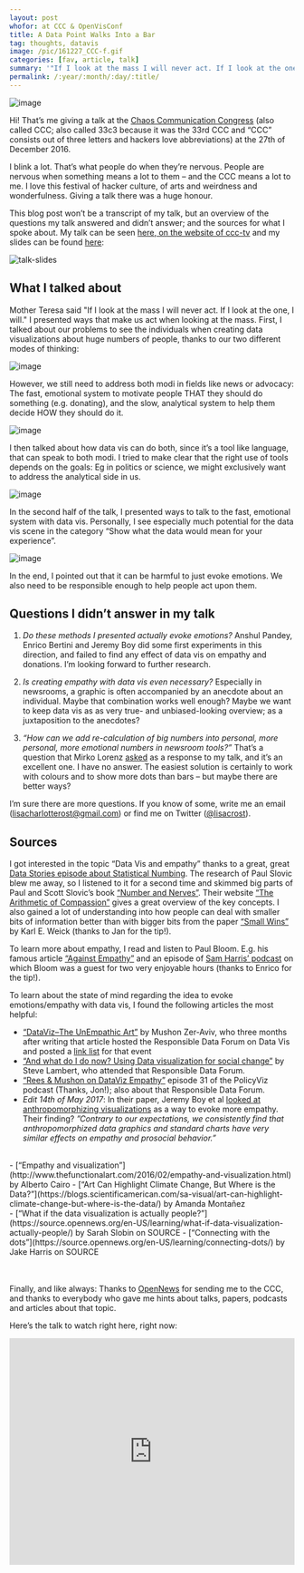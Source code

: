 ```yaml
---
layout: post
whofor: at CCC & OpenVisConf
title: A Data Point Walks Into a Bar
tag: thoughts, datavis
image: /pic/161227_CCC-f.gif
categories: [fav, article, talk]
summary: '"If I look at the mass I will never act. If I look at the one, I will." A look at data (vis) vs anecdotes.'
permalink: /:year/:month/:day/:title/
---
```


![image](/pic/161227_CCC3.gif)

Hi! That’s me giving a talk at the [Chaos Communication Congress](https://events.ccc.de/congress/2016/wiki/Main_Page) (also called CCC; also called 33c3 because it was the 33rd CCC and “CCC” consists out of three letters and hackers love abbreviations) at the 27th of December 2016.

I blink a lot. That’s what people do when they’re nervous. People are nervous when something means a lot to them – and the CCC means a lot to me. I love this festival of hacker culture, of arts and weirdness and wonderfulness. Giving a talk there was a huge honour.

This blog post won’t be a transcript of my talk, but an overview of the questions my talk answered and didn’t answer; and the sources for what I spoke about. My talk can be seen [here, on the website of ccc-tv](https://media.ccc.de/v/33c3-7999-a_data_point_walks_into_a_bar) and my slides can be found [here](https://lab.dsst.io/slides/33c3/7999.html):

![talk-slides](/pic/0000_talks/161201_ADatpointWalksIntoABar.gif)


## What I talked about

Mother Teresa said "If I look at the mass I will never act. If I look at the one, I will." I presented ways that make us act when looking at the mass. First, I talked about our problems to see the individuals when creating data visualizations about huge numbers of people, thanks to our two different modes of thinking:

![image](/pic/161227_CCC4.png)

However, we still need to address both modi in fields like news or advocacy: The fast, emotional system to motivate people THAT they should do something (e.g. donating), and the slow, analytical system to help them decide HOW they should do it.

![image](/pic/161227_CCC5.png)

I then talked about how data vis can do both, since it’s a tool like language, that can speak to both modi. I tried to make clear that the right use of tools depends on the goals: Eg in politics or science, we might exclusively want to address the analytical side in us.

![image](/pic/161227_CCC6.png)

In the second half of the talk, I presented ways to talk to the fast, emotional system with data vis. Personally, I see especially much potential for the data vis scene in the category “Show what the data would mean for your experience”.

![image](/pic/161227_CCC7.png)

In the end, I pointed out that it can be harmful to just evoke emotions. We also need to be responsible enough to help people act upon them.


## Questions I didn’t answer in my talk

1. *Do these methods I presented actually evoke emotions?* Anshul Pandey, Enrico Bertini and Jeremy Boy did some first experiments in this direction, and failed to find any effect of data vis on empathy and donations. I’m looking forward to further research.

2. *Is creating empathy with data vis even necessary?* Especially in newsrooms, a graphic is often accompanied by an anecdote about an individual. Maybe that combination works well enough? Maybe we want to keep data vis as as very true- and unbiased-looking overview; as a juxtaposition to the anecdotes?

3. *“How can we add re-calculation of big numbers into personal, more personal, more emotional numbers in newsroom tools?”* That’s a question that Mirko Lorenz [asked](https://twitter.com/mirkolorenz/status/814802006816735232) as a response to my talk, and it’s an excellent one. I have no answer. The easiest solution is certainly to work with colours and to show more dots than bars – but maybe there are better ways?

I’m sure there are more questions. If you know of some, write me an email ([lisacharlotterost@gmail.com](mailto:lisacharlotterost@gmail.com)) or find me on Twitter ([@lisacrost](https://twitter.com/lisacrost)).


## Sources

I got interested in the topic “Data Vis and empathy” thanks to a great, great [Data Stories episode about Statistical Numbing](https://www.google.de/webhp?sourceid=chrome-instant&ion=1&espv=2&ie=UTF-8#q=datastories%20paul%20slovic). The research of Paul Slovic blew me away, so I listened to it for a second time and skimmed big parts of Paul and Scott Slovic’s book [“Number and Nerves”](http://osupress.oregonstate.edu/book/numbers-and-nerves). Their website [“The Arithmetic of Compassion”](http://www.arithmeticofcompassion.org/) gives a great overview of the key concepts. I also gained a lot of understanding into how people can deal with smaller bits of information better than with bigger bits from the paper [“Small Wins”](http://www.extension.iastate.edu/registration/events/ela/pdf/Small%20wins%20file.pdf) by Karl E. Weick (thanks to Jan for the tip!).

To learn more about empathy, I read and listen to Paul Bloom. E.g. his famous article [“Against Empathy”](https://bostonreview.net/forum/paul-bloom-against-empathy) and an episode of [Sam Harris’ podcast](https://www.samharris.org/podcast/item/the-virtues-of-cold-blood) on which Bloom was a guest for two very enjoyable hours (thanks to Enrico for the tip!).

To learn about the state of mind regarding the idea to evoke emotions/empathy with data vis, I found the following articles the most helpful:

- [“DataViz–The UnEmpathic Art”](https://responsibledata.io/dataviz-the-unempathetic-art/) by Mushon Zer-Aviv, who three months after writing that article hosted the Responsible Data Forum on Data Vis and posted a [link list](https://responsibledata.io/data-vizualisation-links-and-articles/) for that event
- [“And what do I do now? Using Data visualization for social change”](https://artisticactivism.org/2016/01/data-visualization-for-what/) by Steve Lambert, who attended that Responsible Data Forum.
- [“Rees & Mushon on DataViz Empathy”](https://policyviz.com/podcast/rees-mushon-on-dataviz-empathy/) episode 31 of the PolicyViz podcast (Thanks, Jon!); also about that Responsible Data Forum.
- *Edit 14th of May 2017*: In their paper, Jeremy Boy et al [looked at anthropomorphizing visualizations](https://www.researchgate.net/publication/312166759_Showing_People_Behind_Data_Does_Anthropomorphizing_Visualizations_Elicit_More_Empathy_for_Human_Rights_Data) as a way to evoke more empathy. Their finding? *”Contrary to our expectations, we consistently find that anthropomorphized data graphics and standard charts have very similar effects on empathy and prosocial behavior.”*
<br>
- [“Empathy and visualization”](http://www.thefunctionalart.com/2016/02/empathy-and-visualization.html) by Alberto Cairo
- [“Art Can Highlight Climate Change, But Where is the Data?”](https://blogs.scientificamerican.com/sa-visual/art-can-highlight-climate-change-but-where-is-the-data/) by Amanda Montañez
<br>
- [“What if the data visualization is actually people?”](https://source.opennews.org/en-US/learning/what-if-data-visualization-actually-people/) by Sarah Slobin on SOURCE
- [“Connecting with the dots”](https://source.opennews.org/en-US/learning/connecting-dots/) by Jake Harris on SOURCE

<br><br>
Finally, and like always: Thanks to [OpenNews](https://www.opennews.org/) for sending me to the CCC, and thanks to everybody who gave me hints about talks, papers, podcasts and articles about that topic.

Here’s the talk to watch right here, right now:

<div class="embed">

<iframe width="100%" height="400px" src="https://media.ccc.de/v/33c3-7999-a_data_point_walks_into_a_bar/oembed" frameborder="0" allowfullscreen></iframe>

</div>
